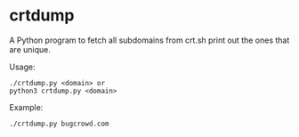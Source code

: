 # crtdump

A Python program to fetch all subdomains from crt.sh print out the ones that are unique.

Usage:
```
./crtdump.py <domain> or
python3 crtdump.py <domain>
```

Example:
```
./crtdump.py bugcrowd.com
```
